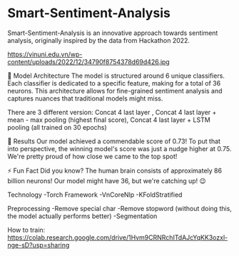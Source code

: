   # Smart-Sentiment-Analysis
Smart-Sentiment-Analysis is an innovative approach towards sentiment analysis, originally inspired by the data from Hackathon 2022.

[https://vinuni.edu.vn/wp-content/uploads/2022/12/34790f8754378d69d426.jpg
](https://www.google.com/url?sa=i&url=https%3A%2F%2Fvinuni.edu.vn%2Fevent%2Fvinuni-hackathon-2022%2F&psig=AOvVaw2ttYQucqBOYt6wnUvjMCrz&ust=1697188984110000&source=images&cd=vfe&opi=89978449&ved=0CBEQjRxqFwoTCOj5-eSX8IEDFQAAAAAdAAAAABAE)

🧠 Model Architecture
The model is structured around 6 unique classifiers. Each classifier is dedicated to a specific feature, making for a total of 36 neurons. This architecture allows for fine-grained sentiment analysis and captures nuances that traditional models might miss.

There are 3 different version: Concat 4 last layer , Concat 4 last layer + mean - max pooling (highest final score), Concat 4 last layer + LSTM pooling (all trained on 30 epochs)

🎯 Results
Our model achieved a commendable score of 0.73! To put that into perspective, the winning model's score was just a nudge higher at 0.75. We're pretty proud of how close we came to the top spot!

⚡ Fun Fact
Did you know? The human brain consists of approximately 86 billion neurons! Our model might have 36, but we're catching up! 😉

Technology
-Torch Framework
-VnCoreNlp
-KFoldStratified

Preprocessing
-Remove special char
-Remove stopword (without doing this, the model actually performs better)
-Segmentation

How to train: https://colab.research.google.com/drive/1Hvm9CRNRchITdAJcYqKK3ozxl-nge-sD?usp=sharing
